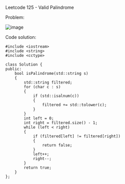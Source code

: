 Leetcode 125 - Valid Palindrome

Problem:


![image](https://github.com/user-attachments/assets/e2dfb445-d8f0-44b8-8c27-3358d829174f)


Code solution: 


```
#include <iostream>
#include <string>
#include <cctype>

class Solution {
public:
    bool isPalindrome(std::string s)
    {
        std::string filtered;
        for (char c : s)
        {
            if (std::isalnum(c))
            {
                filtered += std::tolower(c);
            }
        }
        int left = 0;
        int right = filtered.size() - 1;
        while (left < right)
        {
            if (filtered[left] != filtered[right])
            {
                return false;
            }
            left++;
            right--;
        }
        return true;
    }
};
```


